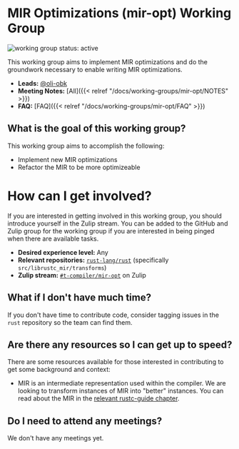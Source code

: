# MIR Optimizations (mir-opt) Working Group
![working group status: active][status]

This working group aims to implement MIR optimizations and do the groundwork necessary to enable
writing MIR optimizations.

- **Leads:** [@oli-obk][oli-obk]
- **Meeting Notes:** [All]({{< relref "/docs/working-groups/mir-opt/NOTES" >}})
- **FAQ:** [FAQ]({{< relref "/docs/working-groups/mir-opt/FAQ" >}})

[status]: https://img.shields.io/badge/status-active-brightgreen.svg?style=for-the-badge
[oli-obk]: https://github.com/oli-obk

## What is the goal of this working group?
This working group aims to accomplish the following:

- Implement new MIR optimizations
- Refactor the MIR to be more optimizeable

# How can I get involved?
If you are interested in getting involved in this working group, you should introduce yourself
in the Zulip stream. You can be added to the GitHub and Zulip
group for the working group if you are interested in being pinged when there are available tasks.

- **Desired experience level:** Any
- **Relevant repositories:** [`rust-lang/rust`][repo] (specifically `src/librustc_mir/transforms`)
- **Zulip stream:** [`#t-compiler/mir-opt`][zulip] on Zulip

[repo]: https://github.com/rust-lang/rust
[zulip]: https://rust-lang.zulipchat.com/#narrow/stream/189540-t-compiler.2Fwg-mir-opt

## What if I don't have much time?
If you don't have time to contribute code, consider tagging issues in the `rust` repository so
the team can find them.

## Are there any resources so I can get up to speed?
There are some resources available for those interested in contributing to get some background
and context:

- MIR is an intermediate representation used within the compiler. We are looking to transform
  instances of MIR into "better" instances. You can read about the MIR in
  the [relevant rustc-guide chapter](https://rust-lang.github.io/rustc-guide/mir/index.html).

## Do I need to attend any meetings?
We don't have any meetings yet.